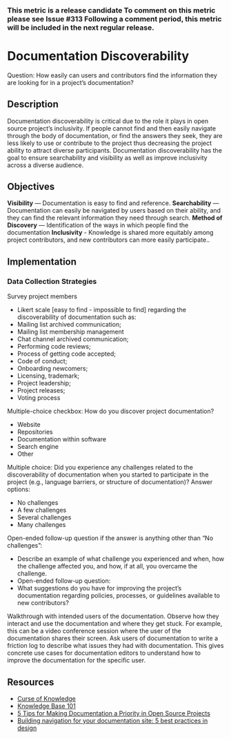 ### This metric is a release candidate To comment on this metric please see Issue #313 Following a comment period, this metric will be included in the next regular release.

# Documentation Discoverability 
Question: How easily can users and contributors find the information they are looking for in a project’s documentation?
## Description
Documentation discoverability is critical due to the role it plays in open source project’s inclusivity. If people cannot find and then easily navigate through the body of documentation, or find the answers they seek, they are less likely to use or contribute to the project thus decreasing the project ability to attract diverse participants. Documentation discoverability has the goal to ensure searchability and visibility as well as improve inclusivity across a diverse audience.
## Objectives
**Visibility** — Documentation is easy to find and reference.
**Searchability** — Documentation can easily be navigated by users based on their ability, and they can find the relevant information they need through search.
**Method of Discovery** — Identification of the ways in which people find the documentation
**Inclusivity** - Knowledge is shared more equitably among project contributors, and new contributors can more easily participate..
## Implementation
### Data Collection Strategies


Survey project members
- Likert scale [easy to find - impossible to find] regarding the discoverability of documentation such as:
 - Mailing list archived communication; 
 - Mailing list membership management 
 - Chat channel archived communication; 
 - Performing code reviews; 
 - Process of getting code accepted; 
 - Code of conduct; 
 - Onboarding newcomers; 
 - Licensing, trademark; 
 - Project leadership; 
 - Project releases; 
 - Voting process

Multiple-choice checkbox: How do you discover project documentation? 
- Website 
- Repositories 
- Documentation within software 
- Search engine
- Other

Multiple choice: Did you experience any challenges related to the discoverability of documentation when you started to participate in the project (e.g., language barriers, or structure of documentation)?
Answer options: 
- No challenges
- A few challenges
- Several challenges
- Many challenges

Open-ended follow-up question if the answer is anything other than “No challenges”: 
- Describe an example of what challenge you experienced and when, how the challenge affected you, and how, if at all, you overcame the challenge.
- Open-ended follow-up question: 
 - What suggestions do you have for improving the project’s documentation regarding policies, processes, or guidelines available to new contributors? 

Walkthrough with intended users of the documentation. Observe how they interact and use the documentation and where they get stuck. For example, this can be a video conference session where the user of the documentation shares their screen. 
Ask users of documentation to write a friction log to describe what issues they had with documentation. This gives concrete use cases for documentation editors to understand how to improve the documentation for the specific user.

## Resources

- [Curse of Knowledge](https://en.wikipedia.org/wiki/Curse_of_knowledge)
- [Knowledge Base 101](https://www.helpscout.com/playlists/knowledge-base/)
- [5 Tips for Making Documentation a Priority in Open Source Projects](https://opensource.com/article/20/8/documentation-open-source-projects) 
- [Building navigation for your documentation site: 5 best practices in design](https://idratherbewriting.com/files/doc-navigation-wtd/design-principles-for-doc-navigation/) 
